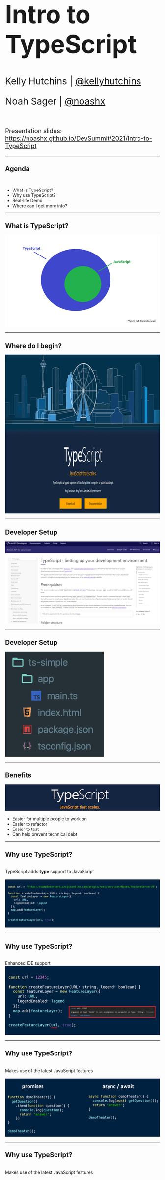 <!-- .slide: data-background="../img/2021/dev-summit/bg-1.png" data-background-size="cover -->
<h1 style="text-align: left; font-size: 80px;">Intro to TypeScript</h1>
<p style="text-align: left; font-size: 30px;">Kelly Hutchins | <a href="https://twitter.com/kellyhutchins">@kellyhutchins</a></p>
<p style="text-align: left; font-size: 30px;">Noah Sager | <a href="https://twitter.com/Noashx">@noashx</a></p>
<p style="text-align: left; font-size: 30px;"></p></br>
<p style="text-align: left; font-size: 20px;">Presentation slides: <a href="https://noashx.github.io/DevSummit/2021/Intro-to-TypeScript">https://noashx.github.io/DevSummit/2021/Intro-to-TypeScript</a></p>

---

<!-- .slide: data-auto-animate data-background="../img/2021/dev-summit/bg-3.png" -->
## Agenda
</br>

 - What is TypeScript?
 - Why use TypeScript?
 - Real-life Demo
 - Where can I get more info?

---

<!-- .slide: data-auto-animate data-background="../img/2021/dev-summit/bg-2.png" -->
## What is TypeScript?

<a href="https://www.typescriptlang.org/" target="_blank">
<img style="float:center;" src="pictures/TypeScript_Superset_JavaScript.png" alt="TypeScript_Superset_JavaScript">
</a>

---

<!-- .slide: data-auto-animate data-background="../img/2021/dev-summit/bg-2.png" -->
## Where do I begin?

<a href="https://www.typescriptlang.org/" target="_blank">
<img src="pictures/TS.png" alt="TypeScript landing page" width="1037" height="516">
</a>

---

<!-- .slide: data-auto-animate data-background="../img/2021/dev-summit/bg-2.png" -->
## **Developer Setup**

<a href="https://developers.arcgis.com/javascript/latest/guide/typescript-setup/index.html" target="_blank">
<img src="pictures/TypeScript - Setting up.png" alt="TypeScript - Setting up">
</a>

---

<!-- .slide: data-auto-animate data-background="../img/2021/dev-summit/bg-2.png" -->
## **Developer Setup**

<a href="https://developers.arcgis.com/javascript/latest/guide/typescript-setup/index.html" target="_blank">
<img src="pictures/TS_setup.png" alt="Setup_TS">
</a>

---

<!-- .slide: data-auto-animate data-background="../img/2021/dev-summit/bg-2.png" -->
## Benefits

![TypeScript](pictures/typescript.jpg)
- Easier for multiple people to work on
- Easier to refactor
- Easier to test
- Can help prevent technical debt

---

<!-- .slide: data-auto-animate data-background="../img/2021/dev-summit/bg-2.png" -->
## Why use TypeScript?
</br>
TypeScript adds <b>type</b> support to JavaScript
</br>
</br>
<img src="pictures/TS_1a.png" alt="TypeScript_Example1">

---

<!-- .slide: data-auto-animate data-background="../img/2021/dev-summit/bg-2.png" -->
## Why use TypeScript?
</br>
Enhanced IDE support
</br>
<img src="pictures/TS_2.png" alt="TypeScript_Example2">

---

<!-- .slide: data-auto-animate data-background="../img/2021/dev-summit/bg-2.png" -->
## Why use TypeScript?
</br>
Makes use of the latest JavaScript features
</br>
</br>
<img src="pictures/promise_async_await_carbon4.png" alt="TypeScript_Example3">

---

<!-- .slide: data-auto-animate data-background="../img/2021/dev-summit/bg-2.png" -->
## Why use TypeScript?
</br>
Makes use of the latest JavaScript features
</br>
</br>
<img src="pictures/dynamicModule2.png" alt="TypeScript_Example4">

---

<!-- .slide: data-auto-animate data-background="../img/2021/dev-summit/bg-2.png" -->
## Setup and First steps

1. The recommended way to install TypeScript is via `node` and `npm`.

2. Make sure to install TypeScript globally: <br>
```bash
npm install -g typescript
```
3. Install the ArcGIS API for JavaScript Typings: <br>
```bash
npm install --save @types/arcgis-js-api
```

---

<!-- .slide: data-auto-animate data-background="../img/2021/dev-summit/bg-2.png" -->
## **Demo: Build a TypeScript app from scratch**

<img style="float:bottom;" src="pictures/KellyH.png" alt="Kelly_Hutchins">

---

<!-- .slide: data-auto-animate data-background="../img/2021/dev-summit/bg-2.png" -->
## Where can I get more info?

- SDK Documentation
- Esri-related training and webinars
- ArcGIS Blogs
- GeoNet, StackExchange, etc.</br>
</br>
<a href="https://www.esri.com/arcgis-blog/products/js-api-arcgis/mapping/using-typescript-with-the-arcgis-api-for-javascript/" target="_blank">
<img style="float:bottom;" src="pictures/Using_TS_blog.png" alt="Using_TS_blog">

---

<!-- .slide: data-auto-animate data-background="../img/2021/dev-summit/bg-1.png" -->
## **Additional TypeScript Session**

<img style="float:bottom;" src="pictures/Using_TS_with_JSAPI.png" alt="TypeScript_Session">

---

<!-- .slide: data-auto-animate data-background="../img/2021/dev-summit/bg-5.png" -->

![esri](pictures/esri-science-logo-white.png "esri")

---

<!-- .slide: data-auto-animate data-background="pictures/2021-feedback.jpg" -->
